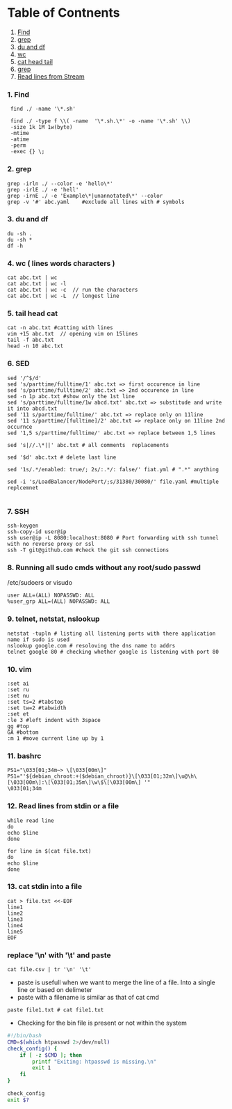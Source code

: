 Table of Contnents
===================
1. [Find](#1-find)
2. [grep](#2-grep)
3. [du and df](#3-du-and-df)
5. [wc](#4-wc--lines-words-characters-)
4. [cat head tail](#5-tail-head-cat)
6. [grep](#2-grep)
7. [Read lines from Stream](#7-whil)


### 1. Find
```
 find ./ -name '\*.sh'

 find ./ -type f \\( -name  '\*.sh.\*' -o -name '\*.sh' \\)
 -size 1k 1M 1w(byte)
 -mtime 
 -atime 
 -perm
 -exec {} \; 
```

### 2. grep 
```
grep -irln ./ --color -e 'hello\*'  
grep -irlE ./ -e 'hell'
grep -irnE ./ -e 'Example\*|unannotated\*' --color
grep -v '#' abc.yaml 	#exclude all lines with # symbols
```

### 3. du and df
```
du -sh .
du -sh *
df -h
```

### 4. wc ( lines words characters )
```
cat abc.txt | wc
cat abc.txt | wc -l  
cat abc.txt | wc -c  // run the characters
cat abc.txt | wc -L  // longest line 
```



### 5. tail head cat

```
cat -n abc.txt #catting with lines
vim +15 abc.txt  // opening vim on 15lines
tail -f abc.txt  
head -n 10 abc.txt
```

### 6. SED

```
sed '/^$/d'
sed 's/parttime/fulltime/1' abc.txt => first occurence in line
sed 's/parttime/fulltime/2' abc.txt => 2nd occurence in line
sed -n 1p abc.txt #show only the 1st line
sed 's/parttime/fulltime/1w abcd.txt' abc.txt => substitude and write it into abcd.txt
sed '11 s/parttime/fulltime/' abc.txt => replace only on 11line
sed '11 s/parttime/[fulltime]/2' abc.txt => replace only on 11line 2nd occurnce
sed '1,5 s/parttime/fulltime/' abc.txt => replace between 1,5 lines

sed 's|//.\*||' abc.txt # all comments  replacements

sed '$d' abc.txt # delete last line

sed '1s/.*/enabled: true/; 2s/:.*/: false/' fiat.yml # ".*" anything

sed -i 's/LoadBalancer/NodePort/;s/31380/30080/' file.yaml #multiple replcemnet


```

### 7. SSH  
``` 
ssh-keygen 
ssh-copy-id user@ip
ssh user@ip -L 8080:localhost:8080 # Port forwarding with ssh tunnel with no reverse proxy or ssl
ssh -T git@github.com #check the git ssh connections

```

### 8. **Running all sudo cmds without any root/sudo passwd**
/etc/sudoers or visudo
```
user ALL=(ALL) NOPASSWD: ALL 
%user_grp ALL=(ALL) NOPASSWD: ALL
```

### 9. telnet, netstat, nslookup
```
netstat -tupln # listing all listening ports with there application name if sudo is used
nslookup google.com # resoloving the dns name to addrs
telnet google 80 # checking whether google is listening with port 80

```

### 10. vim
```
:set ai
:set ru
:set nu
:set ts=2 #tabstop
:set tw=2 #tabwidth
:set et
:le 3 #left indent with 3space
gg #top
GA #bottom
:m 1 #move current line up by 1 
```

### 11. bashrc
```	
PS1="\033[01;34m~> \[\033[00m\]"
PS1="'${debian_chroot:+($debian_chroot)}\[\033[01;32m\]\u@\h\[\033[00m\]:\[\033[01;35m\]\w\$\[\033[00m\] '"
\033[01;34m
```

### 12. Read lines from stdin or a file
```
while read line
do
echo $line
done

for line in $(cat file.txt)
do
echo $line
done
```

### 13. cat stdin into a file
```
cat > file.txt <<-EOF
line1 
line2
line3
line4
line5
EOF
```

### replace '\n' with '\t' and paste
```
cat file.csv | tr '\n' '\t'
```



* paste is usefull when we want to merge the line of a file. Into a single line or based on delimeter
* paste with a filename is similar as that of cat cmd
```
paste file1.txt # cat file1.txt
```

* Checking for the bin file is present or not within the system
```bash
#!/bin/bash
CMD=$(which htpasswd 2>/dev/null)
check_config() {
    if [ -z $CMD ]; then
        printf "Exiting: htpasswd is missing.\n"
        exit 1
    fi
}

check_config
exit $?
```